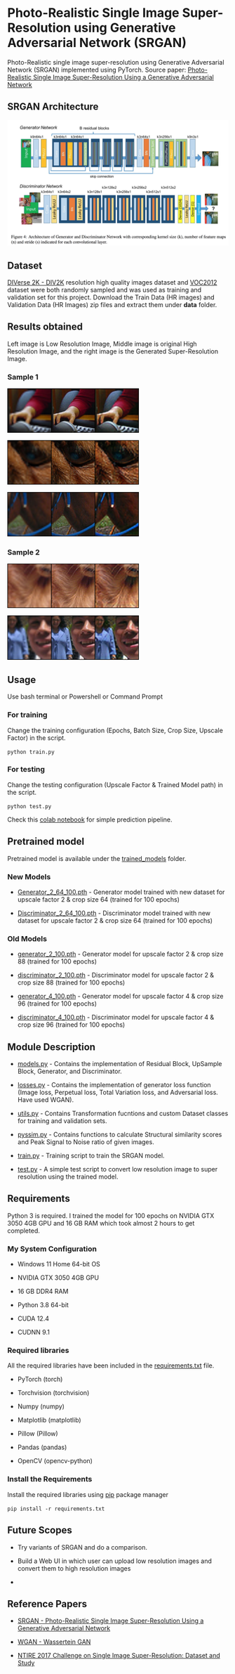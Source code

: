 Photo-Realistic Single Image Super-Resolution using Generative Adversarial Network (SRGAN)
==========================================================================================

Photo-Realistic single image super-resolution using Generative Adversarial
Network (SRGAN) implemented using PyTorch. Source paper: [Photo-Realistic Single
Image Super-Resolution Using a Generative Adversarial
Network](https://arxiv.org/pdf/1609.04802.pdf)

SRGAN Architecture
------------------

![srgan_arc](images/srgan_arc.png)

Dataset
-------

[DIVerse 2K - DIV2K](https://data.vision.ee.ethz.ch/cvl/DIV2K/) resolution high
quality images dataset and
[VOC2012](https://www.kaggle.com/huanghanchina/pascal-voc-2012) dataset were
both randomly sampled and was used as training and validation set for this
project. Download the Train Data (HR images) and Validation Data (HR Images) zip
files and extract them under **data** folder.

Results obtained
----------------

Left image is Low Resolution Image, Middle image is original High Resolution
Image, and the right image is the Generated Super-Resolution Image.

### Sample 1

![image 4](images/validate_index_12.png)

![image 5](images/validate_index_1838.png)

![image 8](images/validate_index_2890.png)

### Sample 2

![image 9](images/validate_index_3226.png)

![image 10](images/validate_index_3969.png)

Usage
-----

Use bash terminal or Powershell or Command Prompt

### For training

Change the training configuration (Epochs, Batch Size, Crop Size, Upscale
Factor) in the script.

`python train.py`

### For testing

Change the testing configuration (Upscale Factor & Trained Model path) in the
script.

`python test.py`

Check this [colab
notebook](https://colab.research.google.com/drive/1yWu4GAfAH6P8nQNVXCSA8mUPaBXOz2SP?usp=sharing)
for simple prediction pipeline.

Pretrained model
----------------

Pretrained model is available under the [trained_models](trained_models/)
folder.

### New Models

-   [Generator_2_64_100.pth](trained_models/Generator_2_64_100.pth) - Generator
    model trained with new dataset for upscale factor 2 & crop size 64 (trained
    for 100 epochs)

-   [Discriminator_2_64_100.pth](trained_models/Discriminator_2_64_100.pth) -
    Discriminator model trained with new dataset for upscale factor 2 & crop
    size 64 (trained for 100 epochs)

### Old Models

-   [generator_2_100.pth](trained_models/generator_2_100.pth) - Generator model
    for upscale factor 2 & crop size 88 (trained for 100 epochs)

-   [discriminator_2_100.pth](trained_models/discriminator_2_100.pth) -
    Discriminator model for upscale factor 2 & crop size 88 (trained for 100
    epochs)

-   [generator_4_100.pth](trained_models/generator_4_100.pth) - Generator model
    for upscale factor 4 & crop size 96 (trained for 100 epochs)

-   [discriminator_4_100.pth](trained_models/discriminator_4_100.pth) -
    Discriminator model for upscale factor 4 & crop size 96 (trained for 100
    epochs)

Module Description
------------------

-   [models.py](models.py) - Contains the implementation of Residual Block,
    UpSample Block, Generator, and Discriminator.

-   [losses.py](losses.py) - Contains the implementation of generator loss
    function (Image loss, Perpetual loss, Total Variation loss, and Adversarial
    loss. Have used WGAN).

-   [utils.py](utils.py) - Contains Transformation fucntions and custom Dataset
    classes for training and validation sets.

-   [pyssim.py](pyssim.py) - Contains functions to calculate Structural
    similarity scores and Peak Signal to Noise ratio of given images.

-   [train.py](train.py) - Training script to train the SRGAN model.

-   [test.py](test.py) - A simple test script to convert low resolution image to
    super resolution using the trained model.

Requirements
------------

Python 3 is required. I trained the model for 100 epochs on NVIDIA GTX 3050 4GB
GPU and 16 GB RAM which took almost 2 hours to get completed.

### My System Configuration

-   Windows 11 Home 64-bit OS

-   NVIDIA GTX 3050 4GB GPU

-   16 GB DDR4 RAM

-   Python 3.8 64-bit

-   CUDA 12.4

-   CUDNN 9.1

### Required libraries

All the required libraries have been included in the
[requirements.txt](requirements.txt) file.

-   PyTorch (torch)

-   Torchvision (torchvision)

-   Numpy (numpy)

-   Matplotlib (matplotlib)

-   Pillow (Pillow)

-   Pandas (pandas)

-   OpenCV (opencv-python)

### Install the Requirements

Install the required libraries using [pip](https://pip.pypa.io/en/stable/)
package manager

`pip install -r requirements.txt`

Future Scopes
-------------

-   Try variants of SRGAN and do a comparison.

-   Build a Web UI in which user can upload low resolution images and convert
    them to high resolution images

-    

Reference Papers
----------------

-   [SRGAN - Photo-Realistic Single Image Super-Resolution Using a Generative
    Adversarial Network](https://arxiv.org/pdf/1609.04802.pdf)

-   [WGAN - Wassertein GAN](https://arxiv.org/pdf/1701.07875.pdf)

-   [NTIRE 2017 Challenge on Single Image Super-Resolution: Dataset and
    Study](https://people.ee.ethz.ch/~timofter/publications/Agustsson-CVPRW-2017.pdf)
